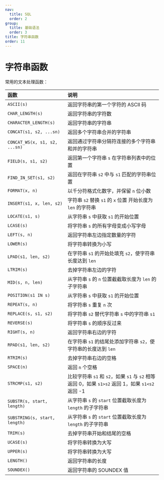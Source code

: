 ```yaml
---
nav:
  title: SQL
  order: 2
group:
  title: 基础语法
  order: 3
title: 字符串函数
order: 11
---
```


# 字符串函数

常用的文本处理函数：

| 函数                          | 说明                                                                                             |
| :---------------------------- | :----------------------------------------------------------------------------------------------- |
| `ASCII(s)`                    | 返回字符串的第一个字符的 ASCII 码                                                                |
| `CHAR_LENGTH(s)`              | 返回字符串的字符数                                                                               |
| `CHARACTER_LENGTH(s)`         | 返回字符串的字符串                                                                               |
| `CONCAT(s1, s2, ...sn)`       | 返回多个字符串合并的字符串                                                                       |
| `CONCAT_WS(x, s1, s2, ...sn)` | 返回通过字符串分隔符连接的多个字符串和并的字符串                                                 |
| `FIELD(s, s1, s2)`            | 返回第一个字符串 `s` 在字符串列表中的位置                                                        |
| `FIND_IN_SET(s1, s2)`         | 返回在字符串 `s2` 中与 `s1` 匹配的字符串位置                                                     |
| `FORMAT(x, n)`                | 以千分符格式化数字，并保留 `n` 位小数                                                            |
| `INSERT(s1, x, len, s2)`      | 字符串 `s2` 替换 `s1` 的 `x` 位置 开始长度为 `len` 的字符串                                      |
| `LOCATE(s1, s)`               | 从字符串 `s` 中获取 `s1` 的开始位置                                                              |
| `LCASE(s)`                    | 将字符串 `s` 的所有字母变成小写字母                                                              |
| `LEFT(s, n)`                  | 返回字符串左边指定数量的字符                                                                     |
| `LOWER(s)`                    | 将字符串转换为小写                                                                               |
| `LPAD(s1, len, s2)`           | 在字符串 `s1` 的开始处填充 `s2`，使字符串长度达到 `len`                                          |
| `LTRIM(s)`                    | 去掉字符串左边的字符                                                                             |
| `MID(s, n, len)`              | 从字符串 `s` 的 `n` 位置截截取长度为 `len` 的子字符串                                            |
| `POSITION(s1 IN s)`           | 从字符串 `s` 中获取 `s1` 的开始位置                                                              |
| `REPEAT(s, n)`                | 将字符串 `s` 重复 `n` 次                                                                         |
| `REPLACE(s, s1, s2)`          | 将字符串 `s2` 替代字符串 `s` 中的字符串 `s1`                                                     |
| `REVERSE(s)`                  | 将字符串 `s` 的顺序反过来                                                                        |
| `RIGHT(s, n)`                 | 返回字符串右边的字符                                                                             |
| `RPAD(s1, len, s2)`           | 在字符串 `s1` 的结尾处添加字符串 `s2`，使字符串的长度达到 `len`                                  |
| `RTRIM(s)`                    | 去掉字符串右边的空格                                                                             |
| `SPACE(n)`                    | 返回 `n` 个空格                                                                                  |
| `STRCMP(s1, s2)`              | 比较字符串 `s1` 和 `s2`，如果 `s1` 与 `s2` 相等返回 0，如果 `s1>s2` 返回 1，如果 `s1<s2` 返回 -1 |
| `SUBSTR(s, start, length)`    | 从字符串 `s` 的 `start` 位置截取长度为 `length` 的子字符串                                       |
| `SUBSTRING(s, start, length)` | 从字符串 `s` 的 `start` 位置截取长度为 `length` 的子字符串                                       |
| `TRIM(s)`                     | 去掉字符串开始和结尾的空格                                                                       |
| `UCASE(s)`                    | 将字符串转换为大写                                                                               |
| `UPPER(s)`                    | 将字符串转换为大写                                                                               |
| `LENGTH()`                    | 返回字符串的长度                                                                                 |
| `SOUNDEX()`                   | 返回字符串的 SOUNDEX 值                                                                          |

